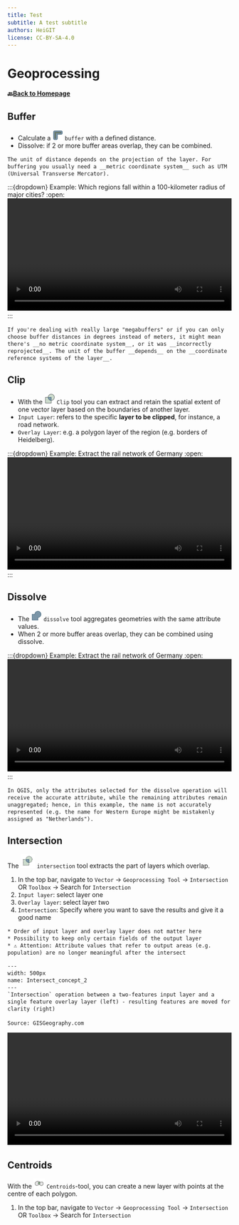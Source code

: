 ```yaml
---
title: Test
subtitle: A test subtitle
authors: HeiGIT
license: CC-BY-SA-4.0
---
```


# Geoprocessing



__🔙[Back to Homepage](/content/intro.md)__


## Buffer
- Calculate a ![](/fig/mAlgorithmBuffer.png) `buffer` with a defined distance.
- Dissolve: if 2 or more buffer areas overlap, they can be combined.

```{Attention}
The unit of distance depends on the projection of the layer. For buffering you usually need a __metric coordinate system__ such as UTM (Universal Transverse Mercator).
```

:::{dropdown} Example: Which regions fall within a 100-kilometer radius of major cities?
:open:
<video width="100%" controls src="https://github.com/GIScience/gis-training-resource-center/raw/main/fig/en_qgis_buffer_wiki.mp4"></video>
:::

```{Hint}
If you're dealing with really large "megabuffers" or if you can only choose buffer distances in degrees instead of meters, it might mean there's __no metric coordinate system__, or it was __incorrectly reprojected__. The unit of the buffer __depends__ on the __coordinate reference systems of the layer__.
```

## Clip
- With the ![](/fig/mAlgorithmClip.png) `Clip` tool you can extract and retain the spatial extent of one vector layer based on the boundaries of another layer. 
- `Input Layer`: refers to the specific __layer to be clipped__, for instance, a road network.
- `Overlay Layer`: e.g. a polygon layer of the region (e.g. borders of Heidelberg).

:::{dropdown} Example: Extract the rail network of Germany
:open:
<video width="100%" controls src="https://github.com/GIScience/gis-training-resource-center/raw/main/fig/en_qgis_clip_wiki.mp4"></video>
:::

## Dissolve
- The ![](/fig/mAlgorithmDissolve.png) `dissolve` tool aggregates geometries with the same attribute values.
- When 2 or more buffer areas overlap, they can be combined using dissolve.

:::{dropdown} Example: Extract the rail network of Germany
:open:
<video width="100%" controls src="https://github.com/GIScience/gis-training-resource-center/raw/main/fig/en_qgis_dissolve_wiki.mp4"></video>
:::

```{Attention}
In QGIS, only the attributes selected for the dissolve operation will receive the accurate attribute, while the remaining attributes remain unaggregated; hence, in this example, the name is not accurately represented (e.g. the name for Western Europe might be mistakenly assigned as "Netherlands").
```

## Intersection

The ![](/fig/intersection_icon.png) `intersection` tool extracts the part of layers which overlap.

1. In the top bar, navigate to `Vector` -> `Geoprocessing Tool` -> `Intersection` OR `Toolbox` -> Search for `Intersection`
2. `Input layer`: select layer one 
3. `Overlay layer`: select layer two
4. `Intersection`: Specify where you want to save the results and give it a good name 

```{Note}
* Order of input layer and overlay layer does not matter here
* Possibility to keep only certain fields of the output layer
* ⚠️ Attention: Attribute values that refer to output areas (e.g. population) are no longer meaningful after the intersect

```

```{figure} /fig/Intersect_concept_2.png
---
width: 500px
name: Intersect_concept_2
---
`Intersection` operation between a two-features input layer and a single feature overlay layer (left) - resulting features are moved for clarity (right)

Source: GISGeography.com
```

<video width="100%" controls src="https://github.com/GIScience/gis-training-resource-center/raw/main/fig/qgis_intersect.mp4"></video>

## Centroids

With the ![](/fig/qgis_3.40_centroids.png) `Centroids`-tool, you can create a new layer with points at the centre of each polygon.  

1. In the top bar, navigate to `Vector` -> `Geoprocessing Tool` -> `Intersection` OR `Toolbox` -> Search for `Intersection`
